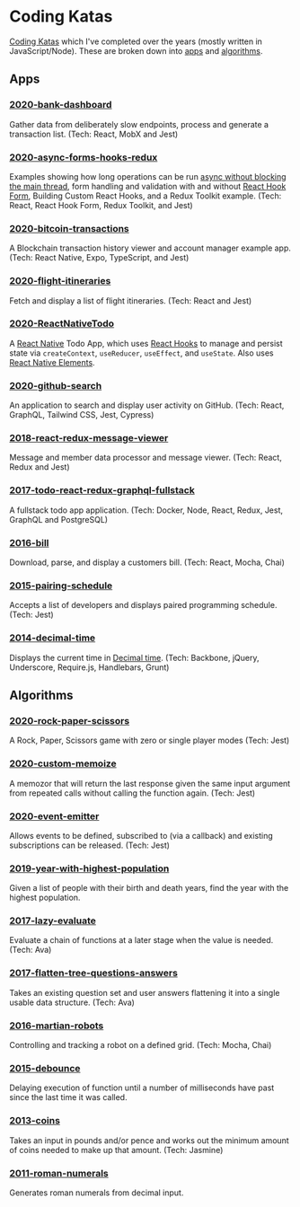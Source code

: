 # Coding Katas

[Coding Katas](https://en.wikipedia.org/wiki/Kata_(programming)) which I've completed over the years (mostly written in JavaScript/Node). These are broken down into [apps](#Apps) and [algorithms](#Algorithms).

## Apps

### [2020-bank-dashboard](apps/2020-bank-dashboard)

Gather data from deliberately slow endpoints, process and generate a transaction list. (Tech: React, MobX and Jest)

### [2020-async-forms-hooks-redux](apps/2020-async-forms-hooks-redux)

Examples showing how long operations can be run [async without blocking the main thread](https://snyk.io/blog/nodejs-how-even-quick-async-functions-can-block-the-event-loop-starve-io/), form handling and validation with and without [React Hook Form](https://react-hook-form.com), Building Custom React Hooks, and a Redux Toolkit example. (Tech: React, React Hook Form, Redux Toolkit, and Jest)

### [2020-bitcoin-transactions](apps/2020-bitcoin-transactions)

A Blockchain transaction history viewer and account manager example app. (Tech: React Native, Expo, TypeScript, and Jest)

### [2020-flight-itineraries](apps/2020-flight-itineraries)

Fetch and display a list of flight itineraries. (Tech: React and Jest)

### [2020-ReactNativeTodo](apps/2020-ReactNativeTodo)

A [React Native](https://reactnative.dev/) Todo App, which uses [React Hooks](https://reactjs.org/docs/hooks-intro.html) to manage and persist state via `createContext`, `useReducer`, `useEffect`, and `useState`. Also uses [React Native Elements](https://react-native-elements.github.io/react-native-elements/).

### [2020-github-search](apps/2020-github-search)

An application to search and display user activity on GitHub. (Tech: React, GraphQL, Tailwind CSS, Jest, Cypress)

### [2018-react-redux-message-viewer](apps/2018-react-redux-message-viewer)

Message and member data processor and message viewer. (Tech: React, Redux and Jest)

### [2017-todo-react-redux-graphql-fullstack](apps/2017-todo-react-redux-graphql-fullstack)

A fullstack todo app application. (Tech: Docker, Node, React, Redux, Jest, GraphQL and PostgreSQL)

### [2016-bill](apps/2016-bill)

Download, parse, and display a customers bill. (Tech: React, Mocha, Chai)

### [2015-pairing-schedule](apps/2015-pairing-schedule)

Accepts a list of developers and displays paired programming schedule. (Tech: Jest)

### [2014-decimal-time](apps/2014-decimal-time)

Displays the current time in [Decimal time](https://en.wikipedia.org/wiki/Decimal_time). (Tech: Backbone, jQuery, Underscore, Require.js, Handlebars, Grunt)

## Algorithms

### [2020-rock-paper-scissors](algorithms/2020-rock-paper-scissors)

A Rock, Paper, Scissors game with zero or single player modes (Tech: Jest)

### [2020-custom-memoize](algorithms/2020-custom-memoize)

A memozor that will return the last response given the same input argument from repeated calls without calling the function again. (Tech: Jest)

### [2020-event-emitter](algorithms/2020-event-emitter)

Allows events to be defined, subscribed to (via a callback) and existing subscriptions can be released. (Tech: Jest)

### [2019-year-with-highest-population](algorithms/2019-year-with-highest-population)

Given a list of people with their birth and death years, find the year with the highest population.

### [2017-lazy-evaluate](algorithms/2017-lazy-evaluate)

Evaluate a chain of functions at a later stage when the value is needed. (Tech: Ava)

### [2017-flatten-tree-questions-answers](algorithms/2017-flatten-tree-questions-answers)

Takes an existing question set and user answers flattening it into a single usable data structure. (Tech: Ava)

### [2016-martian-robots](algorithms/2016-martian-robots)

Controlling and tracking a robot on a defined grid. (Tech: Mocha, Chai)

### [2015-debounce](algorithms/2015-debounce)

Delaying execution of function until a number of milliseconds have past since the last time it was called.

### [2013-coins](algorithms/2013-coins)

Takes an input in pounds and/or pence and works out the minimum amount of coins needed to make up that amount. (Tech: Jasmine)

### [2011-roman-numerals](algorithms/2011-roman-numerals)

Generates roman numerals from decimal input.
